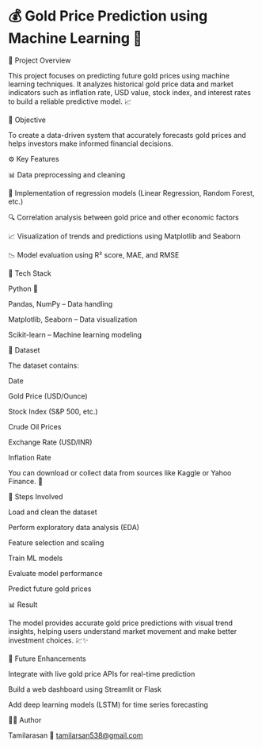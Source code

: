  # 💰 Gold Price Prediction using Machine Learning 💎
📘 Project Overview

This project focuses on predicting future gold prices using machine learning techniques. It analyzes historical gold price data and market indicators such as inflation rate, USD value, stock index, and interest rates to build a reliable predictive model. 📈

🎯 Objective

To create a data-driven system that accurately forecasts gold prices and helps investors make informed financial decisions.

⚙️ Key Features

📊 Data preprocessing and cleaning

🧠 Implementation of regression models (Linear Regression, Random Forest, etc.)

🔍 Correlation analysis between gold price and other economic factors

📈 Visualization of trends and predictions using Matplotlib and Seaborn

📉 Model evaluation using R² score, MAE, and RMSE

🧩 Tech Stack

Python 🐍

Pandas, NumPy – Data handling

Matplotlib, Seaborn – Data visualization

Scikit-learn – Machine learning modeling

📂 Dataset

The dataset contains:

Date

Gold Price (USD/Ounce)

Stock Index (S&P 500, etc.)

Crude Oil Prices

Exchange Rate (USD/INR)

Inflation Rate

You can download or collect data from sources like Kaggle or Yahoo Finance. 📑

🚀 Steps Involved

Load and clean the dataset

Perform exploratory data analysis (EDA)

Feature selection and scaling

Train ML models

Evaluate model performance

Predict future gold prices

📊 Result

The model provides accurate gold price predictions with visual trend insights, helping users understand market movement and make better investment choices. 💹✨

🧠 Future Enhancements

Integrate with live gold price APIs for real-time prediction

Build a web dashboard using Streamlit or Flask

Add deep learning models (LSTM) for time series forecasting

👨‍💻 Author

Tamilarasan
📧 tamilarsan538@gmail.com

